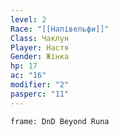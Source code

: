 ```yaml
---
level: 2
Race: "[[Напівельфи]]"
Class: Чаклун
Player: Настя
Gender: Жінка
hp: 17
ac: "16"
modifier: "2"
pasperc: "11"
---
```


```custom-frames
frame: DnD Beyond Runa
```
